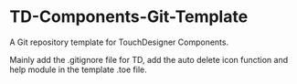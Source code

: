 # TD-Components-Git-Template
A Git repository template for TouchDesigner Components.

Mainly add the .gitignore file for TD, add the auto delete icon function and help module in the template .toe file.

[TouchDesigner]: http://www.derivative.ca/